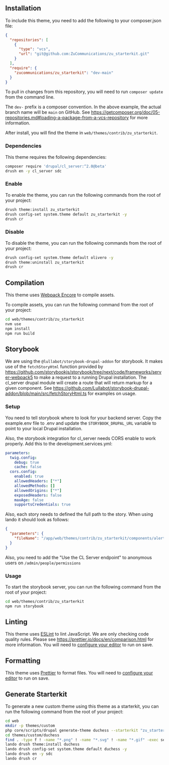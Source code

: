 ## Installation

To include this theme, you need to add the following to your composer.json file:

```json
{
  "repositories": [
    {
      "type": "vcs",
      "url": "git@github.com:ZuCommunications/zu_starterkit.git"
    }
  ],
  "require": {
    "zucommunications/zu_starterkit": "dev-main"
  }
}
```

To pull in changes from this repository, you will need to run `composer update` from the command line.

The `dev-` prefix is a composer convention. In the above example, the actual branch name will be `main` on GitHub. See https://getcomposer.org/doc/05-repositories.md#loading-a-package-from-a-vcs-repository for more information.

After install, you will find the theme in `web/themes/contrib/zu_starterkit`.

### Dependencies

This theme requires the following dependencies:

```bash
composer require 'drupal/cl_server:^2.0@beta'
drush en -y cl_server sdc
```

### Enable

To enable the theme, you can run the following commands from the root of your project:

```bash
drush theme:install zu_starterkit
drush config-set system.theme default zu_starterkit -y
drush cr
```

### Disable

To disable the theme, you can run the following commands from the root of your project:

```bash
drush config-set system.theme default olivero -y
drush theme:uninstall zu_starterkit
drush cr
```

## Compilation

This theme uses [Webpack Encore](https://symfony.com/doc/current/frontend.html#webpack-encore) to compile assets.

To compile assets, you can run the following command from the root of your project:

```bash
cd web/themes/contrib/zu_starterkit
nvm use
npm install
npm run build
```

## Storybook

We are using the `@lullabot/storybook-drupal-addon` for storybook. It makes use of the `fetchStoryHtml` function provided by https://github.com/storybookjs/storybook/tree/next/code/frameworks/server-webpack5 to make a request to a running Drupal installation. The cl_server drupal module will create a route that will return markup for a given component. See https://github.com/Lullabot/storybook-drupal-addon/blob/main/src/fetchStoryHtml.ts for examples on usage.

### Setup

You need to tell storybook where to look for your backend server. Copy the example.env file to .env and update the `STORYBOOK_DRUPAL_URL` variable to point to your local Drupal installation.

Also, the storybook integration for cl_server needs CORS enable to work properly. Add this to the development.services.yml:

```yml
parameters:
  twig.config:
    debug: true
    cache: false
  cors.config:
    enabled: true
    allowedHeaders: ["*"]
    allowedMethods: []
    allowedOrigins: ["*"]
    exposedHeaders: false
    maxAge: false
    supportsCredentials: true
```

Also, each story needs to defined the full path to the story. When using lando it should look as follows:

```json
{
  "parameters": {
    "fileName": "/app/web/themes/contrib/zu_starterkit/components/alert/alert.stories.json"
  }
}
```

Also, you need to add the "Use the CL Server endpoint" to anonymous users on `/admin/people/permissions`

### Usage

To start the storybook server, you can run the following command from the root of your project:

```bash
cd web/themes/contrib/zu_starterkit
npm run storybook
```

## Linting

This theme uses [ESLint](https://eslint.org/) to lint JavaScript.  We are only checking code quality rules.  Please see https://prettier.io/docs/en/comparison.html for more information.  You will need to [configure your editor](https://eslint.org/docs/latest/use/integrations) to run on save.

## Formatting

This theme uses [Prettier](https://prettier.io/) to format files.  You will need to [configure your editor](https://prettier.io/docs/en/editors.html) to run on save.

## Generate Starterkit

To generate a new custom theme using this theme as a starterkit, you can run the following command from the root of your project:

```bash
cd web
mkdir -p themes/custom
php core/scripts/drupal generate-theme duchess --starterkit "zu_starterkit" --path themes/custom
cd themes/custom/duchess
find . -type f ! -name "*.png" ! -name "*.svg" ! -name "*.gif" -exec sed -i '' -e 's/zu_starterkit/duchess/g' {} +
lando drush theme:install duchess
lando drush config-set system.theme default duchess -y
lando drush en -y sdc
lando drush cr
```
